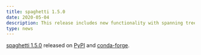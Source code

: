 ```yaml
---
title: spaghetti 1.5.0
date: 2020-05-04
description: This release includes new functionality with spanning tree extraction and improved tutorials, among other enhancements and bug fixes.
type: news
---
```


<a href="https://pysal.org/spaghetti/"> spaghetti 1.5.0</a> released on <a href="https://pypi.org/project/spaghetti/1.5.0/">PyPI</a> and <a href="https://anaconda.org/conda-forge/spaghetti">conda-forge</a>. 